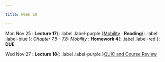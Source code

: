 ```yaml
---

title: Week 10

---
```


Mon Nov 25
: **Lecture 17**{: .label .label-purple }[Mobility](#)
: **Reading**{: .label .label-blue }: _Chapter 7.5 - 7.8: Mobility_
: **Homework 4**{: .label .label-red }: **DUE**

Wed Nov 27
: **Lecture 18**{: .label .label-purple }[QUIC and Course Review](#)

